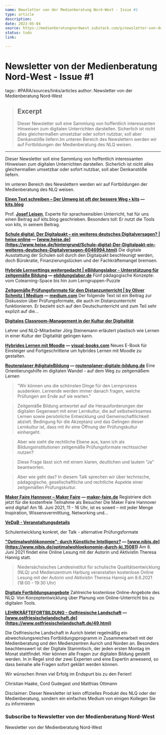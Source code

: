 ```yaml
---
name: Newsletter von der Medienberatung Nord-West - Issue #1
type: article
description:
date: 2023-05-04
source: https://medienberatungnordwest.substack.com/p/newsletter-von-der-medienberatung-nord-west-issue-1-622760
status: todo
link:

---
```


# Newsletter von der Medienberatung Nord-West - Issue #1
tags:: #PARA/sources/links/articles
author: Newsletter von der Medienberatung Nord-West

> ## Excerpt
> Dieser Newsletter soll eine Sammlung von hoffentlich interessanten Hinweisen zum digitalen Unterrichten darstellen. Sicherlich ist nicht alles gleichermaßen umsetzbar oder sofort nutzbar, soll aber Denkanstöße liefern.Im unteren Bereich des Newslettern werden wir auf Fortbildungen der Medienberatung des NLQ weisen.

---
Dieser Newsletter soll eine Sammlung von hoffentlich interessanten Hinweisen zum digitalen Unterrichten darstellen. Sicherlich ist nicht alles gleichermaßen umsetzbar oder sofort nutzbar, soll aber Denkanstöße liefern.

Im unteren Bereich des Newslettern werden wir auf Fortbildungen der Medienberatung des NLQ weisen.

**[Einen Text schreiben – Der Umweg ist oft der bessere Weg • kits](https://kits.blog/einen-text-schreiben-der-umweg-ist-oft-der-bessere-weg/?utm_campaign=Newsletter%20von%20der%20Medienberatung%20Nord-West&utm_medium=email&utm_source=Revue%20newsletter) — [kits.blog](https://kits.blog/einen-text-schreiben-der-umweg-ist-oft-der-bessere-weg/)**

Prof. **[Josef Leisen](http://www.josefleisen.de/person)**, Experte für sprachsensiblen Unterricht, hat für uns einen Beitrag auf kits.blog geschrieben. Besonders toll: Er nutzt die Tools von kits, in seinem Beitrag.

**[Schule digital: Der Digitalpakt – ein weiteres deutsches Digitalversagen? | heise online](https://www.heise.de/hintergrund/Schule-digital-Der-Digitalpakt-ein-weiteres-deutsches-Digitalversagen-6046994.html?utm_campaign=Newsletter%20von%20der%20Medienberatung%20Nord-West&utm_medium=email&utm_source=Revue%20newsletter) — [www.heise.de](https://www.heise.de/hintergrund/Schule-digital-Der-Digitalpakt-ein-weiteres-deutsches-Digitalversagen-6046994.html)** Die digitale Ausstattung der Schulen soll durch den Digitalpakt beschleunigt werden, doch Bürokratie, Finanzierungslücken und der Fachkräftemangel bremsen.

**[Hybride Lernsettings weitergedacht | eBildungslabor - Unterstützung für zeitgemäße Bildung](https://ebildungslabor.de/blog/hybrid2/?utm_campaign=Newsletter%20von%20der%20Medienberatung%20Nord-West&utm_medium=email&utm_source=Revue%20newsletter) — [ebildungslabor.de](https://ebildungslabor.de/blog/hybrid2/)** Fünf pädagogische Konzepte: vom Colearning-Space bis hin zum Lerngruppen-Puzzle

**[Zeitgemäße Prüfungsformate für den Distanzunterricht | by Oliver Schmitz | Medium](https://medium.com/@szcgn/zeitgem%C3%A4%C3%9Fe-pr%C3%BCfungsformate-f%C3%BCr-den-distanzunterricht-adb4a1ffda91?utm_campaign=Newsletter%20von%20der%20Medienberatung%20Nord-West&utm_medium=email&utm_source=Revue%20newsletter) — [medium.com](https://medium.com/@szcgn/zeitgem%C3%A4%C3%9Fe-pr%C3%BCfungsformate-f%C3%BCr-den-distanzunterricht-adb4a1ffda91)** Der folgende Text ist ein Beitrag zur Diskussion über Prüfungsformate, die auch im Distanzunterricht funktionieren. Er bezieht sich auf den Deutschunterricht und zum Teil sehr explizit auf die…

**[Digitales Classroom-Management in der Kultur der Digitalität](https://www.youtube-nocookie.com/embed/gQFQEHP07hk?autoplay=1&iv_load_policy=3&loop=1&modestbranding=1&playlist=gQFQEHP07hk&utm_campaign=Newsletter%20von%20der%20Medienberatung%20Nord-West&utm_medium=email&utm_source=Revue%20newsletter)**

Lehrer und NLQ-Mitarbeiter Jörg Steinemann erläutert plastisch wie Lernen in einer Kultur der Digitalität gelingen kann.

**[Hybrides Lernen mit Moodle](https://visual-books.com/moodle/?utm_campaign=Newsletter%20von%20der%20Medienberatung%20Nord-West&utm_medium=email&utm_source=Revue%20newsletter) — [visual-books.com](https://visual-books.com/moodle/)** Neues E-Book für Einsteiger und Fortgeschrittene um hybrides Lernen mit Moodle zu gestalten.

**[Routenplaner #digitaleBildung](https://routenplaner-digitale-bildung.de/?utm_campaign=Newsletter%20von%20der%20Medienberatung%20Nord-West&utm_medium=email&utm_source=Revue%20newsletter) — [routenplaner-digitale-bildung.de](https://routenplaner-digitale-bildung.de/)** Eine Orientierungshilfe im digitalen Wandel - auf dem Weg zu zeitgemäßem Lernen

> "Wir können uns die schönsten Dinge für den Lernprozess ausdenken. Lernende werden immer danach fragen, welche Prüfungen am Ende auf sie warten."

> Zeitgemäße Bildung antwortet auf die Herausforderungen der digitalen Gegenwart mit einer Lernkultur, die auf selbstwirksames Lernen sowie persönliche Entwicklung und Gemeinschaftlichkeit abzielt. Bedingung für die Akzeptanz und das Gelingen dieser Lernkultur ist, dass mit ihr eine Öffnung der Prüfungskultur einhergeht.

> Aber wie sieht die rechtliche Ebene aus, kann ich als Bildungsinstitutionen zeitgemäße Prüfungsformate rechtssicher nutzen?

> Diese Frage lässt sich mit einem klaren, deutlichen und lautem "Ja" beantworten.

> Aber wie geht das? In diesem Talk sprechen wir über technische, pädagogische, gesellschaftliche und rechtliche Aspekte einer zeitgemäßen Prüfungskultur.

**[Maker Faire Hannover – Maker Faire](https://maker-faire.de/hannover/?utm_campaign=Newsletter%20von%20der%20Medienberatung%20Nord-West&utm_medium=email&utm_source=Revue%20newsletter) — [maker-faire.de](https://maker-faire.de/hannover/)** Registriere dich jetzt für die kostenfreie Teilnahme als Besucher Die Maker Faire Hannover wird digital! Am 18. Juni 2021, 11 - 16 Uhr, ist es soweit – mit jeder Menge Inspiration, Wissensvermittlung, Networking und...

**[VeDaB - Veranstaltungsdetails](https://vedab.de/veranstaltungsdetails.php?utm_campaign=Newsletter%20von%20der%20Medienberatung%20Nord-West&utm_medium=email&utm_source=Revue%20newsletter&vid=124736)**

Schulentwicklung konkret, der Talk - alternative Prüfungsformate

**["Optimalwohlökonomie"; durch Künstliche Intelligenz?](https://www.nibis.de/optimalwohloekonomie-durch-ki_15081?utm_campaign=Newsletter%20von%20der%20Medienberatung%20Nord-West&utm_medium=email&utm_source=Revue%20newsletter) — [www.nibis.de](https://www.nibis.de/optimalwohloekonomie-durch-ki_15081)** Am 8. Juni 2021 findet eine Online Lesung mit der Autorin und Aktivistin Theresa Hannig statt.

> Niedersächsisches Landesinstitut für schulische Qualitätsentwicklung (NLQ) und Medienzentrum Harburg veranstalten kostenlose Online Lesung mit der Autorin und Aktivistin Theresa Hannig am 8.6.2021 (18:00 - 19:30 Uhr)

**[Digitale Fortbildungsangebote](https://vedab.de/veran_suche.php?sachgebiet=&schulform=&such=Medienbildung&utm_campaign=Newsletter%20von%20der%20Medienberatung%20Nord-West&utm_medium=email&utm_source=Revue%20newsletter&veranstalter=)** Zahlreiche kostenlose Online-Angebote des NLQ: Von Konzeptentwicklung über Planung von Online-Unterricht bis zu digitalen Tools.

**[LEHRKRÄFTEFORTBILDUNG - Ostfriesische Landschaft](https://www.ostfriesischelandschaft.de/49.html?utm_campaign=Newsletter%20von%20der%20Medienberatung%20Nord-West&utm_medium=email&utm_source=Revue%20newsletter) — [www.ostfriesischelandschaft.de](https://www.ostfriesischelandschaft.de/49.html)**

Die Ostfriesische Landschaft in Aurich bietet regelmäßig ein abwechslungsreiches Fortbildungsprogramm in Zusammenarbeit mit der Medienberatung und den Medienzentren Aurich und Norden an. Besonders beachtenswert ist der Digitale Stammtisch, der jeden ersten Montag im Monat stattfindet. Hier können alle Fragen zur digitalen Bildung gestellt werden. In in Regel sind der zwei Experten und eine Expertin anwesend, so dass beinahe alle Fragen sofort geklärt werden können.

Wir wünschen Ihnen viel Erfolg im Endspurt bis zu den Ferien!

Christian Haake, Cord Gudegast und Matthias Ottmann

Disclaimer: Dieser Newsletter ist kein offizielles Produkt des NLQ oder der Medienberatung, sondern ein einfaches Medium von einigen Kollegen Sie zu informieren

### Subscribe to **Newsletter von der Medienberatung Nord-West**

Newsletter von der Medienberatung Nord-West
